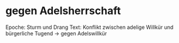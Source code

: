 # gegen Adelsherrschaft

Epoche: Sturm und Drang
Text: Konflikt zwischen adelige Willkür und bürgerliche Tugend
→ gegen Adelswillkür